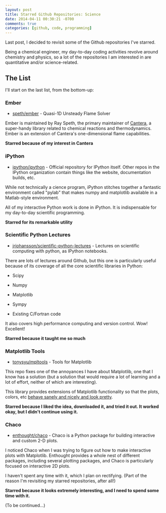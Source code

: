 ```yaml
---
layout: post
title: Starred Github Repositories: Science
date: 2014-04-11 00:30:21 -0700
comments: true
categories: [github, code, programming]
---
```


Last post, I decided to revisit some of the Github repositories I've starred.

Being a chemical engineer, my day-to-day coding activities
revolve around chemistry and physics, so a lot of the repositories
I am interested in are quantitative and/or science-related.

## The List

I'll start on the last list, from the bottom-up:

### Ember

* [speth/ember](http://github.com/speth/ember) - Quasi-1D Unsteady Flame Solver

Ember is maintained by Ray Speth, the primary maintainer of [Cantera](http://code.google.com/p/cantera'),
a super-handy library related to chemical reactions and thermodynamics.
Ember is an extension of Cantera's one-dimensional flame capabilities.

__Starred because of my interest in Cantera__

### iPython

* [ipython/ipython](http://github.com/ipython/ipython) - Official repository for IPython itself. Other repos in the IPython organization contain things like the website, documentation builds, etc.

While not technically a cience program, iPython stitches together
a fantastic environment called "pylab" that makes numpy and 
matplotlib available in a Matlab-style environment.

All of my interactive Python work is done in iPython. It is indispensable
for my day-to-day scientific programming.

__Starred for its remarkable utility__

### Scientific Python Lectures

* [jrjohansson/scientific-python-lectures](http://github.com/jrjohansson/scientific-python-lectures) - Lectures on scientific computing with python, as IPython notebooks.

There are lots of lectures around Github, but this one is particularly
useful because of its coverage of all the core scientific libraries in Python:

* Scipy

* Numpy

* Matplotlib

* Sympy

* Existing C/Fortran code

It also covers high performance computing and version control. Wow! Excellent! 

__Starred because it taught me so much__ 

### Matplotlib Tools 

* [tonysyu/mpltools](http://github.com/tonysyu/mpltools) - Tools for Matplotlib

This repo fixes one of the annoyances I have about Matplotlib, 
one that I know has a solution (but a solution that would require
a lot of learning and a lot of effort, neither of which are 
interesting).

This library provides extensions of Matplotlib functionality so that
the plots, colors, etc [behave sanely and nicely and look pretty](http://tonysyu.github.io/mpltools/auto_examples/index.html).

__Starred because I liked the idea, downloaded it, and tried it out. It worked okay, but I didn't continue using it.__

### Chaco

* [enthought/chaco](http://github.com/enthought/chaco) - Chaco is a Python package for building interactive and custom 2-D plots.

I noticed Chaco when I was trying to figure out how to make interactive 
plots with Matplotlib. Enthought provides a whole nest of different packages,
including several plotting packages, and Chaco is particularly focused on
interactive 2D plots.

I haven't spent any time with it, which I plan on rectifying. (Part of the reason
I'm revisiting my starred repositories, after all!)

__Starred because it looks extremely interesting, and I need to spend some time with it.__


(To be continued...)

